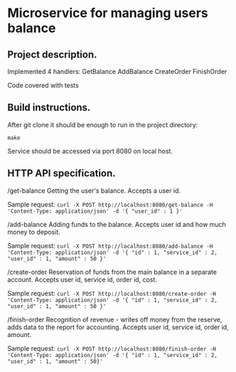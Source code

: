 # Microservice for managing users balance

## Project description.
Implemented 4 handlers:
GetBalance
AddBalance
CreateOrder
FinishOrder

Code covered with tests

## Build instructions.
After git clone it should be enough to run in the project directory:

`make`

Service should be accessed via port 8080 on local host.

## HTTP API specification.
/get-balance
Getting the user's balance.
Accepts a user id.

Sample request:
`curl -X POST http://localhost:8080/get-balance -H 'Content-Type: application/json' -d '{ "user_id" : 1 }'`

/add-balance
Adding funds to the balance.
Accepts user id and how much money to deposit.

Sample request:
`curl -X POST http://localhost:8080/add-balance -H 'Content-Type: application/json' -d '{ "id" : 1, "service_id" : 2, "user_id" : 1, "amount" : 50 }'`

/create-order
Reservation of funds from the main balance in a separate account.
Accepts user id, service id, order id, cost.

Sample request:
`curl -X POST http://localhost:8080/create-order -H 'Content-Type: application/json' -d '{ "id" : 1, "service_id" : 2, "user_id" : 1, "amount" : 50 }'`

/finish-order
Recognition of revenue - writes off money from the reserve, adds data to the report for accounting.
Accepts user id, service id, order id, amount.

Sample request:
`curl -X POST http://localhost:8080/finish-order -H 'Content-Type: application/json' -d '{ "id" : 1, "service_id" : 2, "user_id" : 1, "amount" : 50}'`

